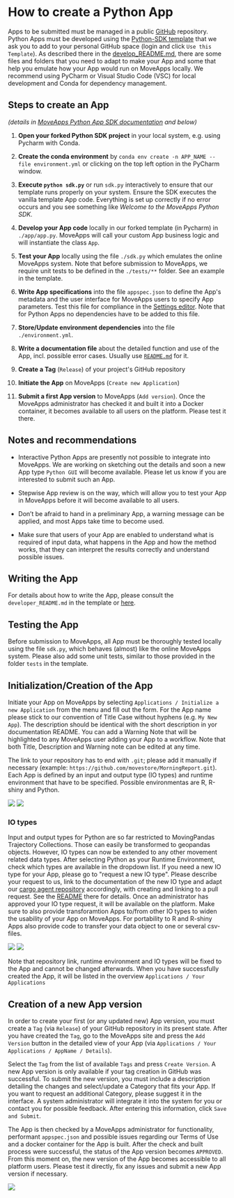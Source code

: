 # How to create a Python App

Apps to be submitted must be managed in a public [GitHub](https://github.com) repository. Python Apps must be developed using the [Python-SDK template](https://github.com/movestore/python-sdk) that we ask you to add to your personal GitHub space (login and click `Use this Template`). As described there in the [develop_README.md](https://github.com/movestore/python-sdk/blob/main/developer_README.md), there are some files and folders that you need to adapt to make your App and some that help you emulate how your App would run on MoveApps locally. We recommend using PyCharm or Visual Studio Code (VSC) for local development and Conda for dependency management.


## Steps to create an App
*(details in [MoveApps Python App SDK documentation](python-sdk.md) and below)*

1. **Open your forked Python SDK project** in your local system, e.g. using Pycharm with Conda.

2. **Create the conda environment** by `conda env create -n APP_NAME --file environment.yml` or clicking on the top left option in the PyCharm window.

3. **Execute `python sdk.py`** or run `sdk.py` interactively to ensure that our template runs properly on your system. Ensure the SDK executes the vanilla template App code. Everything is set up correctly if no error occurs and you see something like _Welcome to the MoveApps Python SDK._

4. **Develop your App code** locally in our forked template (in Pycharm) in `./app/app.py`. MoveApps will call your custom App business logic and will instantiate the class `App`.

5. **Test your App** locally using the file `./sdk.py` which emulates the online MoveApps system. Note that before submission to MoveApps, we require unit tests to be defined in the `./tests/**` folder. See an example in the template.

3. **Write App specifications** into the file `appspec.json` to define the App's metadata and the user interface for MoveApps users to specify App parameters. Test this file for compliance in the [Settings editor](https://www.moveapps.org/apps/settingseditor ':ignore'). Note that for Python Apps no dependencies have to be added to this file.

3. **Store/Update environment dependencies** into the file `./environment.yml`.

4. **Write a documentation file** about the detailed function and use of the App, incl. possible error cases. Usually use [`README.md`](README_file_description.md) for it.

6. **Create a Tag** (`Release`) of your project's GitHub repository

7. **Initiate the App** on MoveApps (`Create new Application`)

8. **Submit a first App version** to MoveApps (`Add version`). Once the MoveApps administrator has checked it and built it into a Docker container, it becomes available to all users on the platform. Please test it there.


## Notes and recommendations
- Interactive Python Apps are presently not possible to integrate into MoveApps. We are working on sketching out the details and soon a new App type `Python GUI` will become available. Please let us know if you are interested to submit such an App.

- Stepwise App review is on the way, which will allow you to test your App in MoveApps before it will become available to all users.

- Don’t be afraid to hand in a preliminary App, a warning message can be applied, and most Apps take time to become used.

- Make sure that users of your App are enabled to understand what is required of input data, what happens in the App and how the method works, that they can interpret the results correctly and understand possible issues.

## Writing the App
For details about how to write the App, please consult the `developer_README.md` in the template or [here](https://github.com/movestore/python-sdk/blob/main/developer_README.md).

## Testing the App
Before submission to MoveApps, all App must be thoroughly tested locally using the file `sdk.py`, which behaves (almost) like the online MoveApps system. Please also add some unit tests, similar to those provided in the folder `tests` in the template. 

## Initialization/Creation of the App

Initiate your App on MoveApps by selecting `Applications / Initialize a new Application` from the menu and fill out the form. For the App name please stick to our convention of Title Case without hyphens (e.g. `My New App`). The description should be identical with the short description in yor documentation README. You can add a Warning Note that will be highlighted to any MoveApps user adding your App to a workflow. Note that both Title, Description and Warning note can be edited at any time.

The link to your repository has to end with `.git`; please add it manually if necessary (example: `https://github.com/movestore/MorningReport.git`). 
Each App is defined by an input and output type (IO types) and runtime environment that have to be specified. Possible environmentas are R, R-shiny and Python. 

![](../files/initializeApp.png)
![](../files/InitApp_IOtype2.png)

### IO types
Input and output types for Python are so far restricted to MovingPandas Trajectory Collections. Those can easily be transformed to geopandas objects. However, IO types can now be extended to any other movement related data types. After selecting Python as your Runtime Environment, check which types are available in the dropdown list. If you need a new IO type for your App, please go to "request a new IO type". Please describe your request to us, link to the documentation of the new IO type and adapt our [cargo agent repository](https://github.com/movestore/cargo-agent-python) accordingly, with creating and linking to a pull request. See the [README](https://github.com/movestore/cargo-agent-python#readme) there for details. Once an administrator has approved your IO type request, it will be available on the platform. Make sure to also provide transforamtion Apps to/from other IO types to widen the usability of your App on MoveApps. For portability to R and R-shiny Apps also provide code to transfer your data object to one or several csv-files.

![](../files/ReqNewIOtype3.png)
![](../files/ReqNewIOtype2.png)

Note that repository link, runtime environment and IO types will be fixed to the App and cannot be changed afterwards. When you have successfully created the App, it will be listed in the overview `Applications / Your Applications`


## Creation of a new App version
In order to create your first (or any updated new) App version, you must create a `Tag` (via `Release`) of your GitHub repository in its present state. After you have created the `Tag`, go to the MoveApps site and press the `Add Version` button in the detailed view of your App (via `Applications / Your Applications / AppName / Details`).

Select the `Tag` from the list of available `Tags` and press `Create Version`. A new App version is only available if your tag creation in GitHub was successful. To submit the new version, you must include a description detailing the changes and select/update a Category that fits your App. If you want to request an additional Category, please suggest it in the interface. A system administrator will integrate it into the system for you or contact you for possible feedback. After entering this information, click `Save and Submit`.

The App is then checked by a MoveApps administrator for functionality, performant `appspec.json` and possible issues regarding our Terms of Use and a docker container for the App is built. After the check and built process were successful, the status of the App version becomes `APPROVED`. From this moment on, the new version of the App becomes accessible to all platform users. Please test it directly, fix any issues and submit a new App version if necessary.

![](../files/Appdevel_createNewAppVersion.png)
